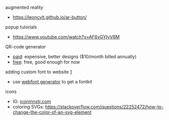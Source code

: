 augmented reality
 * https://leoncvlt.github.io/ar-button/

popup tutorials
 * https://www.youtube.com/watch?v=AF6vGYIyV8M

 QR-code generator
  * [paid](https://app.qr-code-generator.com/): expensive, better designs ($10/month billed annually)
  * [free](https://www.qrcode-monkey.com/): free, good enough for now

adding custom font to website [1](https://www.pagecloud.com/blog/how-to-add-custom-fonts-to-any-website)
 * use [webfont generator](https://www.fontsquirrel.com/tools/webfont-generator) to get a fontkit


icons
 * IG: [iconmnstr.com](https://iconmonstr.com/instagram-11-svg/) 
 * coloring SVGs: https://stackoverflow.com/questions/22252472/how-to-change-the-color-of-an-svg-element